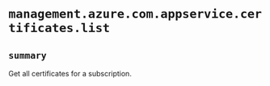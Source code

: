 # `management.azure.com.appservice.certificates.list`

## `summary`
Get all certificates for a subscription.



